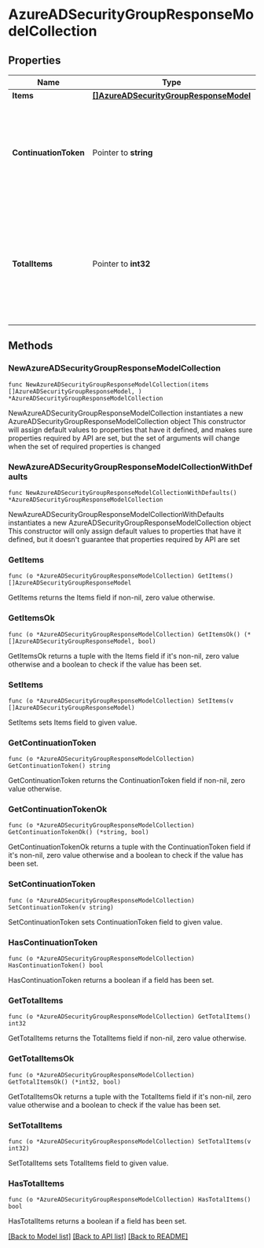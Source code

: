# AzureADSecurityGroupResponseModelCollection

## Properties

Name | Type | Description | Notes
------------ | ------------- | ------------- | -------------
**Items** | [**[]AzureADSecurityGroupResponseModel**](AzureADSecurityGroupResponseModel.md) | List of items. | 
**ContinuationToken** | Pointer to **string** | If present, indicates to the caller that the query was not complete, and they should call the API again specifying the continuation token as a query parameter. | [optional] 
**TotalItems** | Pointer to **int32** | Indicates the total number of items in the collection, which may be more than the number of Items returned, if there is a ContinuationToken.  Only returned in the response to &#x60;$search&#x60; APIs. | [optional] 

## Methods

### NewAzureADSecurityGroupResponseModelCollection

`func NewAzureADSecurityGroupResponseModelCollection(items []AzureADSecurityGroupResponseModel, ) *AzureADSecurityGroupResponseModelCollection`

NewAzureADSecurityGroupResponseModelCollection instantiates a new AzureADSecurityGroupResponseModelCollection object
This constructor will assign default values to properties that have it defined,
and makes sure properties required by API are set, but the set of arguments
will change when the set of required properties is changed

### NewAzureADSecurityGroupResponseModelCollectionWithDefaults

`func NewAzureADSecurityGroupResponseModelCollectionWithDefaults() *AzureADSecurityGroupResponseModelCollection`

NewAzureADSecurityGroupResponseModelCollectionWithDefaults instantiates a new AzureADSecurityGroupResponseModelCollection object
This constructor will only assign default values to properties that have it defined,
but it doesn't guarantee that properties required by API are set

### GetItems

`func (o *AzureADSecurityGroupResponseModelCollection) GetItems() []AzureADSecurityGroupResponseModel`

GetItems returns the Items field if non-nil, zero value otherwise.

### GetItemsOk

`func (o *AzureADSecurityGroupResponseModelCollection) GetItemsOk() (*[]AzureADSecurityGroupResponseModel, bool)`

GetItemsOk returns a tuple with the Items field if it's non-nil, zero value otherwise
and a boolean to check if the value has been set.

### SetItems

`func (o *AzureADSecurityGroupResponseModelCollection) SetItems(v []AzureADSecurityGroupResponseModel)`

SetItems sets Items field to given value.


### GetContinuationToken

`func (o *AzureADSecurityGroupResponseModelCollection) GetContinuationToken() string`

GetContinuationToken returns the ContinuationToken field if non-nil, zero value otherwise.

### GetContinuationTokenOk

`func (o *AzureADSecurityGroupResponseModelCollection) GetContinuationTokenOk() (*string, bool)`

GetContinuationTokenOk returns a tuple with the ContinuationToken field if it's non-nil, zero value otherwise
and a boolean to check if the value has been set.

### SetContinuationToken

`func (o *AzureADSecurityGroupResponseModelCollection) SetContinuationToken(v string)`

SetContinuationToken sets ContinuationToken field to given value.

### HasContinuationToken

`func (o *AzureADSecurityGroupResponseModelCollection) HasContinuationToken() bool`

HasContinuationToken returns a boolean if a field has been set.

### GetTotalItems

`func (o *AzureADSecurityGroupResponseModelCollection) GetTotalItems() int32`

GetTotalItems returns the TotalItems field if non-nil, zero value otherwise.

### GetTotalItemsOk

`func (o *AzureADSecurityGroupResponseModelCollection) GetTotalItemsOk() (*int32, bool)`

GetTotalItemsOk returns a tuple with the TotalItems field if it's non-nil, zero value otherwise
and a boolean to check if the value has been set.

### SetTotalItems

`func (o *AzureADSecurityGroupResponseModelCollection) SetTotalItems(v int32)`

SetTotalItems sets TotalItems field to given value.

### HasTotalItems

`func (o *AzureADSecurityGroupResponseModelCollection) HasTotalItems() bool`

HasTotalItems returns a boolean if a field has been set.


[[Back to Model list]](../README.md#documentation-for-models) [[Back to API list]](../README.md#documentation-for-api-endpoints) [[Back to README]](../README.md)



